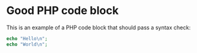 # Good PHP code block

This is an example of a PHP code block that should pass a syntax check:

```php
echo "Hello\n";
echo "World\n";
```


